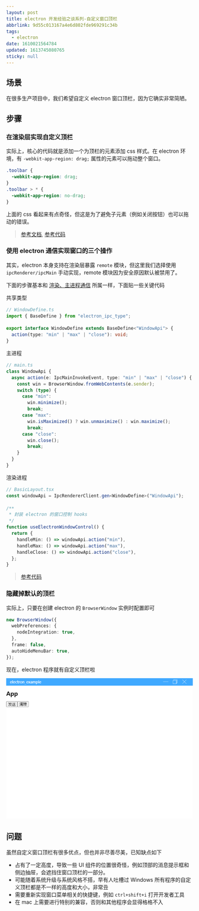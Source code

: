 ```yaml
---
layout: post
title: electron 开发经验之谈系列-自定义窗口顶栏
abbrlink: 9d55c013167a4e6d802fde969291c34b
tags:
  - electron
date: 1610021564784
updated: 1613745080765
sticky: null
---
```


## 场景

在很多生产项目中，我们希望自定义 electron 窗口顶栏，因为它确实非常简陋。

## 步骤

### 在渲染层实现自定义顶栏

实际上，核心的代码就是添加一个为顶栏的元素添加 css 样式。在 electron 环境，有 `-webkit-app-region: drag;` 属性的元素可以拖动整个窗口。

```css
.toolbar {
  -webkit-app-region: drag;
}
.toolbar > * {
  -webkit-app-region: no-drag;
}
```

上面的 css 看起来有点奇怪，但这是为了避免子元素（例如关闭按钮）也可以拖动的错误。

> [参考文档](https://www.electronjs.org/docs/api/browser-window#event-system-context-menu-windows), [参考代码](https://github.com/rxliuli/electron_example/blob/18a1a756e5c82e87ef1c8755a0be036b6765f04b/apps/renderer/src/components/router/component/BasicLayout.module.css#L13)

### 使用 electron 通信实现窗口的三个操作

其实，electron 本身支持在渲染层暴露 `remote` 模块，但这里我们选择使用 `ipcRenderer/ipcMain` 手动实现，remote 模块因为安全原因默认被禁用了。

下面的步骤基本和 [渲染、主进程通信](/p/6e778ce220e042a0902e7a85976e7e47) 所属一样，下面贴一些关键代码

共享类型

```ts
// WindowDefine.ts
import { BaseDefine } from "electron_ipc_type";

export interface WindowDefine extends BaseDefine<"WindowApi"> {
  action(type: "min" | "max" | "close"): void;
}
```

主进程

```ts
// main.ts
class WindowApi {
  async action(e: IpcMainInvokeEvent, type: "min" | "max" | "close") {
    const win = BrowserWindow.fromWebContents(e.sender);
    switch (type) {
      case "min":
        win.minimize();
        break;
      case "max":
        win.isMaximized() ? win.unmaximize() : win.maximize();
        break;
      case "close":
        win.close();
        break;
    }
  }
}
```

渲染进程

```ts
// BasicLayout.tsx
const windowApi = IpcRendererClient.gen<WindowDefine>("WindowApi");

/**
 * 封装 electron 的窗口控制 hooks
 */
function useElectronWindowControl() {
  return {
    handleMin: () => windowApi.action("min"),
    handleMax: () => windowApi.action("max"),
    handleClose: () => windowApi.action("close"),
  };
}
```

> [参考代码](https://github.com/rxliuli/electron_example/tree/3aea837b0c7661e030406a0c20d306694402a26f)

### 隐藏掉默认的顶栏

实际上，只要在创建 electron 的 `BrowserWindow` 实例时配置即可

```ts
new BrowserWindow({
  webPreferences: {
    nodeIntegration: true,
  },
  frame: false,
  autoHideMenuBar: true,
});
```

现在，electron 程序就有自定义顶栏啦

![1611134001681.png](/resource/14a1d8bbb1ca452092c384ca7cbec4c4.png)

## 问题

虽然自定义窗口顶栏有很多优点，但也并非尽善尽美，已知缺点如下

- 占有了一定高度，导致一些 UI 组件的位置很奇怪，例如顶部的消息提示框和侧边抽屉，会遮挡住窗口顶栏的一部分。
- 可能随着系统升级与系统风格不搭，早有人吐槽过 Windows 所有程序的自定义顶栏都是不一样的高度和大小，非常丑
- 需要重新实现窗口菜单相关的快捷键，例如 `ctrl+shift+i` 打开开发者工具
- 在 mac 上需要进行特别的兼容，否则和其他程序会显得格格不入
